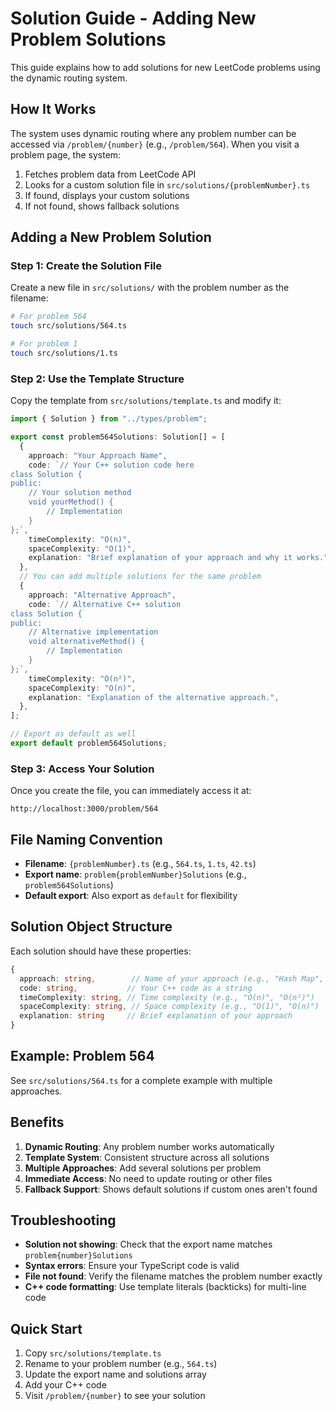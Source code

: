 # Solution Guide - Adding New Problem Solutions

This guide explains how to add solutions for new LeetCode problems using the dynamic routing system.

## How It Works

The system uses dynamic routing where any problem number can be accessed via `/problem/{number}` (e.g., `/problem/564`). When you visit a problem page, the system:

1. Fetches problem data from LeetCode API
2. Looks for a custom solution file in `src/solutions/{problemNumber}.ts`
3. If found, displays your custom solutions
4. If not found, shows fallback solutions

## Adding a New Problem Solution

### Step 1: Create the Solution File

Create a new file in `src/solutions/` with the problem number as the filename:

```bash
# For problem 564
touch src/solutions/564.ts

# For problem 1
touch src/solutions/1.ts
```

### Step 2: Use the Template Structure

Copy the template from `src/solutions/template.ts` and modify it:

```typescript
import { Solution } from "../types/problem";

export const problem564Solutions: Solution[] = [
  {
    approach: "Your Approach Name",
    code: `// Your C++ solution code here
class Solution {
public:
    // Your solution method
    void yourMethod() {
        // Implementation
    }
};`,
    timeComplexity: "O(n)",
    spaceComplexity: "O(1)",
    explanation: "Brief explanation of your approach and why it works.",
  },
  // You can add multiple solutions for the same problem
  {
    approach: "Alternative Approach",
    code: `// Alternative C++ solution
class Solution {
public:
    // Alternative implementation
    void alternativeMethod() {
        // Implementation
    }
};`,
    timeComplexity: "O(n²)",
    spaceComplexity: "O(n)",
    explanation: "Explanation of the alternative approach.",
  },
];

// Export as default as well
export default problem564Solutions;
```

### Step 3: Access Your Solution

Once you create the file, you can immediately access it at:
```
http://localhost:3000/problem/564
```

## File Naming Convention

- **Filename**: `{problemNumber}.ts` (e.g., `564.ts`, `1.ts`, `42.ts`)
- **Export name**: `problem{problemNumber}Solutions` (e.g., `problem564Solutions`)
- **Default export**: Also export as `default` for flexibility

## Solution Object Structure

Each solution should have these properties:

```typescript
{
  approach: string,        // Name of your approach (e.g., "Hash Map", "Two Pointers")
  code: string,           // Your C++ code as a string
  timeComplexity: string, // Time complexity (e.g., "O(n)", "O(n²)")
  spaceComplexity: string, // Space complexity (e.g., "O(1)", "O(n)")
  explanation: string     // Brief explanation of your approach
}
```

## Example: Problem 564

See `src/solutions/564.ts` for a complete example with multiple approaches.

## Benefits

1. **Dynamic Routing**: Any problem number works automatically
2. **Template System**: Consistent structure across all solutions
3. **Multiple Approaches**: Add several solutions per problem
4. **Immediate Access**: No need to update routing or other files
5. **Fallback Support**: Shows default solutions if custom ones aren't found

## Troubleshooting

- **Solution not showing**: Check that the export name matches `problem{number}Solutions`
- **Syntax errors**: Ensure your TypeScript code is valid
- **File not found**: Verify the filename matches the problem number exactly
- **C++ code formatting**: Use template literals (backticks) for multi-line code

## Quick Start

1. Copy `src/solutions/template.ts`
2. Rename to your problem number (e.g., `564.ts`)
3. Update the export name and solutions array
4. Add your C++ code
5. Visit `/problem/{number}` to see your solution 